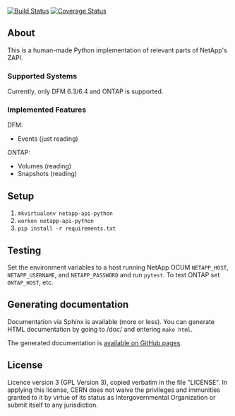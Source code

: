 [![Build Status](https://travis-ci.org/cerndb/netapp-api-python.svg?branch=master)](https://travis-ci.org/cerndb/netapp-api-python)
[![Coverage Status](https://coveralls.io/repos/github/cerndb/netapp-api-python/badge.svg?branch=master)](https://coveralls.io/github/cerndb/netapp-api-python?branch=master)

## About
This is a human-made Python implementation of relevant parts of NetApp's
ZAPI.

### Supported Systems

Currently, only DFM 6.3/6.4 and ONTAP is supported.

### Implemented Features

DFM:
- Events (just reading)

ONTAP:
- Volumes (reading)
- Snapshots (reading)

## Setup

1. `mkvirtualenv netapp-api-python`
2. `workon netapp-api-python`
3. `pip install -r requirements.txt`


## Testing

Set the environment variables to a host running NetApp OCUM
`NETAPP_HOST`, `NETAPP_USERNAME`, and `NETAPP_PASSWORD` and run
`pytest`. To test ONTAP set `ONTAP_HOST`, etc.

## Generating documentation

Documentation via Sphinx is available (more or less). You can generate
HTML documentation by going to /doc/ and entering `make html`.

The generated documentation is
[available on GitHub pages](https://cerndb.github.io/netapp-api-python/).

## License

Licence version 3 (GPL Version 3), copied verbatim in the file "LICENSE".
In applying this license, CERN does not waive the privileges and immunities
granted to it by virtue of its status as Intergovernmental Organization
or submit itself to any jurisdiction.

